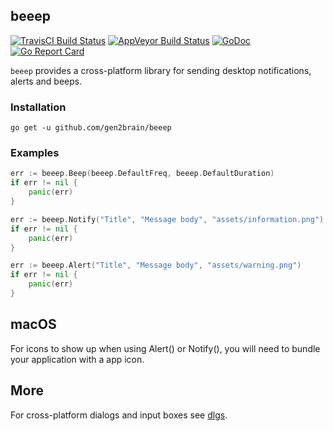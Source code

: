 ## beeep
[![TravisCI Build Status](https://travis-ci.org/gen2brain/beeep.svg?branch=master)](https://travis-ci.org/gen2brain/beeep) 
[![AppVeyor Build Status](https://ci.appveyor.com/api/projects/status/4u7avrhsdxua2c9b?svg=true)](https://ci.appveyor.com/project/gen2brain/beeep)
[![GoDoc](https://godoc.org/github.com/gen2brain/beeep?status.svg)](https://godoc.org/github.com/gen2brain/beeep) 
[![Go Report Card](https://goreportcard.com/badge/github.com/gen2brain/beeep?branch=master)](https://goreportcard.com/report/github.com/gen2brain/beeep) 
<!--[![Go Cover](http://gocover.io/_badge/github.com/gen2brain/beeep)](http://gocover.io/github.com/gen2brain/beeep)-->

`beeep` provides a cross-platform library for sending desktop notifications, alerts and beeps.

### Installation

    go get -u github.com/gen2brain/beeep

### Examples

```go
err := beeep.Beep(beeep.DefaultFreq, beeep.DefaultDuration)
if err != nil {
    panic(err)
}
```

```go
err := beeep.Notify("Title", "Message body", "assets/information.png")
if err != nil {
    panic(err)
}
```

```go
err := beeep.Alert("Title", "Message body", "assets/warning.png")
if err != nil {
    panic(err)
}
```


## macOS

For icons to show up when using Alert() or Notify(), you will need to bundle your application
with a app icon.

## More

For cross-platform dialogs and input boxes see [dlgs](https://github.com/gen2brain/dlgs).
